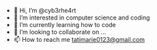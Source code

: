 - 👋 Hi, I’m @cyb3rhe4rt
- 👀 I’m interested in computer science and coding
- 🌱 I’m currently learning how to code
- 💞️ I’m looking to collaborate on ...
- 📫 How to reach me tatimarie0123@gmail.com

<!---
cyb3rhe4rt/cyb3rhe4rt is a ✨ special ✨ repository because its `README.md` (this file) appears on your GitHub profile.
You can click the Preview link to take a look at your changes.
--->
